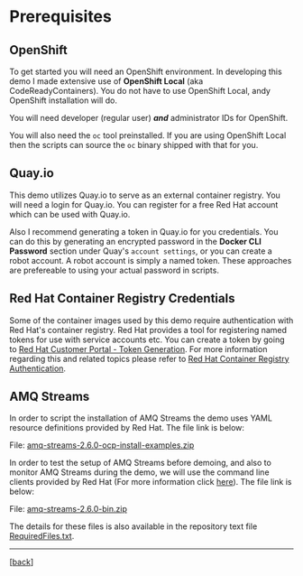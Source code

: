 # Prerequisites

## OpenShift

To get started you will need an OpenShift environment.  In developing this demo I made extensive use of **OpenShift Local** (aka CodeReadyContainers).  You do not have to use OpenShift Local, andy OpenShift installation will do.  

You will need developer (regular user) ***and*** administrator IDs for OpenShift.

You will also need the `oc` tool preinstalled.  If you are using OpenShift Local then the scripts can source the `oc` binary shipped with that for you.

## Quay.io

This demo utilizes Quay.io to serve as an external container registry.  You will need a login for Quay.io.  You can register for a free Red Hat account which can be used with Quay.io.

Also I recommend generating a token in Quay.io for you credentials.  You can do this by generating an encrypted password in the **Docker CLI Password** section under Quay's `account settings`, or you can create a robot account.  A robot account is simply a named token.  These approaches are prefereable to using your actual password in scripts. 

## Red Hat Container Registry Credentials

Some of the container images used by this demo require authentication with Red Hat's container registry.  Red Hat provides a tool for registering named tokens for use with service accounts etc.  You can create a token by going to [Red Hat Customer Portal - Token Generation](https://access.redhat.com/terms-based-registry/).  For more information regarding this and related topics please refer to [Red Hat Container Registry Authentication](https://access.redhat.com/RegistryAuthentication).

## AMQ Streams

In order to script the installation of AMQ Streams the demo uses YAML resource definitions provided by Red Hat.  The file link is below:

File: [amq-streams-2.6.0-ocp-install-examples.zip](https://access.redhat.com/jbossnetwork/restricted/softwareDetail.html?softwareId=106108&product=jboss.amq.streams&version=2.6.0&downloadType=distributions)

In order to test the setup of AMQ Streams before demoing, and also to monitor AMQ Streams during the demo, we will use the command line clients provided by Red Hat (For more information click [here](https://access.redhat.com/documentation/en-us/red_hat_amq_streams/2.6/html-single/getting_started_with_amq_streams_on_openshift/index#proc-using-amq-streams-str)).  The file link is below:

File: [amq-streams-2.6.0-bin.zip](https://access.redhat.com/jbossnetwork/restricted/softwareDetail.html?softwareId=106110&product=jboss.amq.streams&version=2.6.0&downloadType=distributions)  

The details for these files is also available in the repository text file [RequiredFiles.txt](zip_files/RequiredFiles.txt). 

---

[[back](../README.md#getting-started)]
